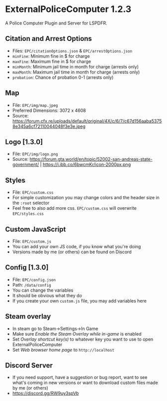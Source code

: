 # ExternalPoliceComputer 1.2.3

A Police Computer Plugin and Server for LSPDFR.

## Citation and Arrest Options

- Files: `EPC/citationOptions.json` & `EPC/arrestOptions.json`
- `minFine`: Minimum fine in $ for charge
- `maxFine`: Maximum fine in $ for charge
- `minMonth`: Minimum jail time in month for charge (arrests only)
- `maxMonth`: Maximum jail time in month for charge (arrests only)
- `probation`: Chance of probation 0-1 (arrests only)

## Map

- File: `EPC/img/map.jpeg`
- Preferred Dimensions: 3072 x 4608
- Source: https://forum.cfx.re/uploads/default/original/4X/c/6/7/c67d156aaba53758e345a6cf72110044048f3e3e.jpeg

## Logo [1.3.0]

- File: `EPC/img/logo.png`
- Source: https://forum.gta.world/en/topic/52002-san-andreas-state-government/ | https://i.ibb.co/6bwcmKr/icon-2000px.png

## Styles

- File: `EPC/custom.css`
- For simple customization you may change colors and the header size in the `:root` selector
- Feel free to also add more css. `EPC/custom.css` will overwrite `EPC/styles.css`

## Custom JavaScript

- File: `EPC/custom.js`
- You can add your own JS code, if you know what you're doing
- Versions made by me (or others) can be found on Discord

## Config [1.3.0]

- File: `EPC/config.json`
- Path: `/data/config`
- You can change the variables
- It should be obvious what they do
- If you create your own `custom.js` file, you may add variables here

## Steam overlay

- In steam go to Steam<a>&rarr;</a>Settings<a>&rarr;</a>In Game
- Make sure _Enable the Steam Overlay while in-game_ is enabled
- Set _Overlay shortcut key(s)_ to whatever key you want to use to open ExternalPoliceComputer
- Set _Web browser home page_ to `http://localhost`

## Discord Server

- If you need support, have a suggestion or bug report, want to see what's coming in new versions or want to download custom files made by me (or others)
- https://discord.gg/RW9uy3spVb
